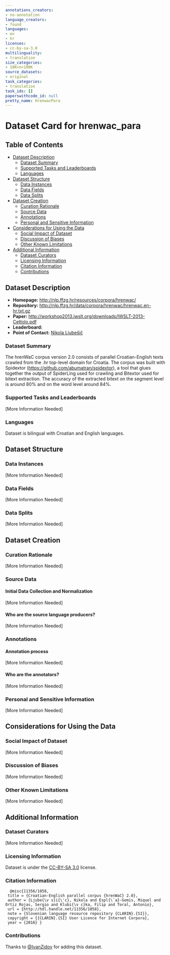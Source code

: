```yaml
---
annotations_creators:
- no-annotation
language_creators:
- found
languages:
- en
- hr
licenses:
- cc-by-sa-3.0
multilinguality:
- translation
size_categories:
- 10K<n<100K
source_datasets:
- original
task_categories:
- translation
task_ids: []
paperswithcode_id: null
pretty_name: HrenwacPara
---
```


# Dataset Card for hrenwac_para

## Table of Contents
- [Dataset Description](#dataset-description)
  - [Dataset Summary](#dataset-summary)
  - [Supported Tasks and Leaderboards](#supported-tasks-and-leaderboards)
  - [Languages](#languages)
- [Dataset Structure](#dataset-structure)
  - [Data Instances](#data-instances)
  - [Data Fields](#data-fields)
  - [Data Splits](#data-splits)
- [Dataset Creation](#dataset-creation)
  - [Curation Rationale](#curation-rationale)
  - [Source Data](#source-data)
  - [Annotations](#annotations)
  - [Personal and Sensitive Information](#personal-and-sensitive-information)
- [Considerations for Using the Data](#considerations-for-using-the-data)
  - [Social Impact of Dataset](#social-impact-of-dataset)
  - [Discussion of Biases](#discussion-of-biases)
  - [Other Known Limitations](#other-known-limitations)
- [Additional Information](#additional-information)
  - [Dataset Curators](#dataset-curators)
  - [Licensing Information](#licensing-information)
  - [Citation Information](#citation-information)
  - [Contributions](#contributions)

## Dataset Description

- **Homepage:** http://nlp.ffzg.hr/resources/corpora/hrenwac/
- **Repository:** http://nlp.ffzg.hr/data/corpora/hrenwac/hrenwac.en-hr.txt.gz
- **Paper:** http://workshop2013.iwslt.org/downloads/IWSLT-2013-Cettolo.pdf
- **Leaderboard:**
- **Point of Contact:** [Nikola Ljubešič](mailto:nikola.ljubesic@ffzg.hr)

### Dataset Summary

The hrenWaC corpus version 2.0 consists of parallel Croatian-English texts crawled from the .hr top-level domain for Croatia. The corpus was built with Spidextor (https://github.com/abumatran/spidextor), a tool that glues together the output of SpiderLing used for crawling and Bitextor used for bitext extraction. The accuracy of the extracted bitext on the segment level is around 80% and on the word level around 84%.

### Supported Tasks and Leaderboards

[More Information Needed]

### Languages

Dataset is bilingual with Croatian and English languages.

## Dataset Structure

### Data Instances

[More Information Needed]

### Data Fields

[More Information Needed]

### Data Splits

[More Information Needed]

## Dataset Creation

### Curation Rationale

[More Information Needed]

### Source Data

#### Initial Data Collection and Normalization

[More Information Needed]

#### Who are the source language producers?

[More Information Needed]

### Annotations

#### Annotation process

[More Information Needed]

#### Who are the annotators?

[More Information Needed]

### Personal and Sensitive Information

[More Information Needed]

## Considerations for Using the Data

### Social Impact of Dataset

[More Information Needed]

### Discussion of Biases

[More Information Needed]

### Other Known Limitations

[More Information Needed]

## Additional Information

### Dataset Curators

[More Information Needed]

### Licensing Information

Dataset is under the [CC-BY-SA 3.0](http://creativecommons.org/licenses/by-sa/3.0/) license.

### Citation Information

```
  @misc{11356/1058,
 title = {Croatian-English parallel corpus {hrenWaC} 2.0},
 author = {Ljube{\v s}i{\'c}, Nikola and Espl{\`a}-Gomis, Miquel and Ortiz Rojas, Sergio and Klubi{\v c}ka, Filip and Toral, Antonio},
 url = {http://hdl.handle.net/11356/1058},
 note = {Slovenian language resource repository {CLARIN}.{SI}},
 copyright = {{CLARIN}.{SI} User Licence for Internet Corpora},
 year = {2016} }
```

### Contributions

Thanks to [@IvanZidov](https://github.com/IvanZidov) for adding this dataset.
